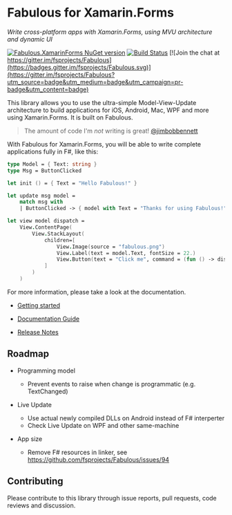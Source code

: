Fabulous for Xamarin.Forms
=======

*Write cross-platform apps with Xamarin.Forms, using MVU architecture and dynamic UI*

[![Fabulous.XamarinForms NuGet version](https://badge.fury.io/nu/Fabulous.XamarinForms.svg)](https://badge.fury.io/nu/Fabulous.XamarinForms) [![Build Status](https://dev.azure.com/timothelariviere/Fabulous/_apis/build/status/Full%20Build?branchName=master)](https://dev.azure.com/timothelariviere/Fabulous/_build/latest?definitionId=7&branchName=master) [![Join the chat at https://gitter.im/fsprojects/Fabulous](https://badges.gitter.im/fsprojects/Fabulous.svg)](https://gitter.im/fsprojects/Fabulous?utm_source=badge&utm_medium=badge&utm_campaign=pr-badge&utm_content=badge)

This library allows you to use the ultra-simple Model-View-Update architecture to build applications for iOS, Android, Mac, WPF and more using Xamarin.Forms. It is built on Fabulous.

> The amount of code I'm *not* writing is great!  [@jimbobbennett](https://github.com/jimbobbennett/)

With Fabulous for Xamarin.Forms, you will be able to write complete applications fully in F#, like this:
```fsharp
type Model = { Text: string }
type Msg = ButtonClicked

let init () = { Text = "Hello Fabulous!" }

let update msg model =
    match msg with
    | ButtonClicked -> { model with Text = "Thanks for using Fabulous!" }

let view model dispatch =
    View.ContentPage(
        View.StackLayout(
            children=[
                View.Image(source = "fabulous.png")
                View.Label(text = model.Text, fontSize = 22.)
                View.Button(text = "Click me", command = (fun () -> dispatch ButtonClicked))
            ]
        )
    )
```
For more information, please take a look at the documentation.

* [Getting started](https://fsprojects.github.io/Fabulous/Fabulous.XamarinForms/index.html#getting=started)

* [Documentation Guide](https://fsprojects.github.io/Fabulous/Fabulous.XamarinForms/guide.html)

* [Release Notes](../RELEASE_NOTES.md)

## Roadmap

* Programming model
  * Prevent events to raise when change is programmatic (e.g. TextChanged)

* Live Update
  * Use actual newly compiled DLLs on Android instead of F# interperter
  * Check Live Update on WPF and other same-machine

* App size
  * Remove F# resources in linker, see https://github.com/fsprojects/Fabulous/issues/94

## Contributing

Please contribute to this library through issue reports, pull requests, code reviews and discussion.

